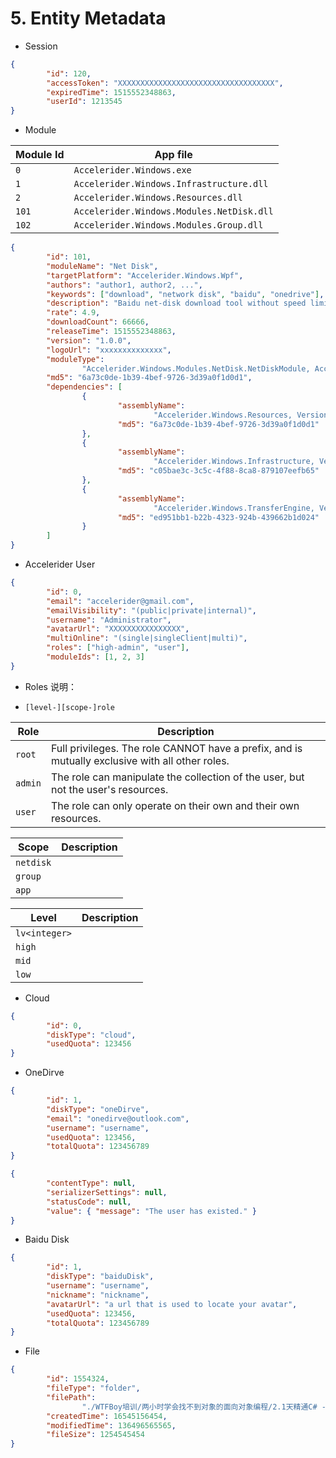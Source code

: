 # 5. Entity Metadata

* Session

```json
{
        "id": 120,
        "accessToken": "XXXXXXXXXXXXXXXXXXXXXXXXXXXXXXXXXXX",
        "expiredTime": 1515552348863,
        "userId": 1213545
}
```

* Module

| Module Id | App file                                  |
| --------- | ----------------------------------------- |
| `0`       | `Accelerider.Windows.exe`                 |
| `1`       | `Accelerider.Windows.Infrastructure.dll`  |
| `2`       | `Accelerider.Windows.Resources.dll`       |
| `101`     | `Accelerider.Windows.Modules.NetDisk.dll` |
| `102`     | `Accelerider.Windows.Modules.Group.dll`   |

```json
{
        "id": 101,
        "moduleName": "Net Disk",
        "targetPlatform": "Accelerider.Windows.Wpf",
        "authors": "author1, author2, ...",
        "keywords": ["download", "network disk", "baidu", "onedrive"],
        "description": "Baidu net-disk download tool without speed limit.",
        "rate": 4.9,
        "downloadCount": 66666,
        "releaseTime": 1515552348863,
        "version": "1.0.0",
        "logoUrl": "xxxxxxxxxxxxxx",
        "moduleType":
                "Accelerider.Windows.Modules.NetDisk.NetDiskModule, Accelerider.Windows.Modules.NetDisk, Version=1.0.0.0, Culture=neutral, PublicKeyToken=null",
        "md5": "6a73c0de-1b39-4bef-9726-3d39a0f1d0d1",
        "dependencies": [
                {
                        "assemblyName":
                                "Accelerider.Windows.Resources, Version=1.0.0.0, Culture=neutral, PublicKeyToken=null",
                        "md5": "6a73c0de-1b39-4bef-9726-3d39a0f1d0d1"
                },
                {
                        "assemblyName":
                                "Accelerider.Windows.Infrastructure, Version=1.0.0.0, Culture=neutral, PublicKeyToken=null",
                        "md5": "c05bae3c-3c5c-4f88-8ca8-879107eefb65"
                },
                {
                        "assemblyName":
                                "Accelerider.Windows.TransferEngine, Version=1.0.0.0, Culture=neutral, PublicKeyToken=null",
                        "md5": "ed951bb1-b22b-4323-924b-439662b1d024"
                }
        ]
}
```

* Accelerider User

```json
{
        "id": 0,
        "email": "accelerider@gmail.com",
        "emailVisibility": "(public|private|internal)",
        "username": "Administrator",
        "avatarUrl": "XXXXXXXXXXXXXXXX",
        "multiOnline": "(single|singleClient|multi)",
        "roles": ["high-admin", "user"],
        "moduleIds": [1, 2, 3]
}
```

* Roles 说明：

* `[level-][scope-]role`

| Role    | Description                                                                                     |
| ------- | ----------------------------------------------------------------------------------------------- |
| `root`  | Full privileges. The role CANNOT have a prefix, and is mutually exclusive with all other roles. |
| `admin` | The role can manipulate the collection of the user, but not the user's resources.               |
| `user`  | The role can only operate on their own and their own resources.                                 |

| Scope     | Description |
| --------- | ----------- |
| `netdisk` |             |
| `group`   |             |
| `app`     |             |

| Level         | Description |
| ------------- | ----------- |
| `lv<integer>` |             |
| `high`        |             |
| `mid`         |             |
| `low`         |             |

* Cloud

```json
{
        "id": 0,
        "diskType": "cloud",
        "usedQuota": 123456
}
```

* OneDirve

```json
{
        "id": 1,
        "diskType": "oneDirve",
        "email": "onedirve@outlook.com",
        "username": "username",
        "usedQuota": 123456,
        "totalQuota": 123456789
}
```

```json
{
        "contentType": null,
        "serializerSettings": null,
        "statusCode": null,
        "value": { "message": "The user has existed." }
}
```

* Baidu Disk

```json
{
        "id": 1,
        "diskType": "baiduDisk",
        "username": "username",
        "nickname": "nickname",
        "avatarUrl": "a url that is used to locate your avatar",
        "usedQuota": 123456,
        "totalQuota": 123456789
}
```

* File

```json
{
        "id": 1554324,
        "fileType": "folder",
        "filePath":
                "./WTFBoy培训/两小时学会找不到对象的面向对象编程/2.1天精通C# - 一小时建立终身受害的编程思维",
        "createdTime": 16545156454,
        "modifiedTime": 136496565565,
        "fileSize": 1254545454
}
```
